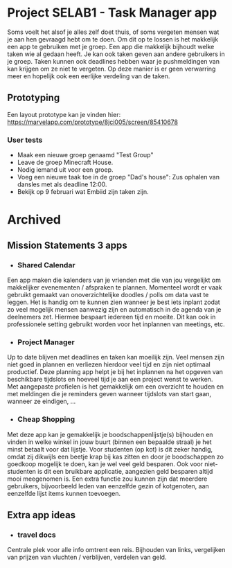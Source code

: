 # Project SELAB1 - Task Manager app #

Soms voelt het alsof je alles zelf doet thuis, of soms vergeten mensen wat je aan hen gevraagd hebt om te doen. Om dit op te lossen is het makkelijk een app te gebruiken met je groep.
Een app die makkelijk bijhoudt welke taken wie al gedaan heeft. Je kan ook taken geven aan andere gebruikers in je groep. Taken kunnen ook deadlines hebben waar je pushmeldingen van kan krijgen om ze niet te vergeten. Op deze manier is er geen verwarring meer en hopelijk ook een eerlijke verdeling van de taken.

## Prototyping ##
Een layout prototype kan je vinden hier:
https://marvelapp.com/prototype/8jci005/screen/85410678

### User tests ###
- Maak een nieuwe groep genaamd "Test Group"
- Leave de groep Minecraft House.
- Nodig iemand uit voor een groep.
- Voeg een nieuwe taak toe in de groep "Dad's house": Zus ophalen van dansles met als deadline 12:00.
- Bekijk op 9 februari wat Embiid zijn taken zijn.

# Archived #

## Mission Statements 3 apps ##
- ### Shared Calendar ###
Een app maken die kalenders van je vrienden met die van jou vergelijkt om makkelijker evenementen / afspraken te plannen. Momenteel wordt er vaak gebruikt gemaakt van onoverzichtelijke doodles / polls om data vast te leggen. Het is handig om te kunnen zien wanneer je best iets inplant zodat zo veel mogelijk mensen aanwezig zijn en automatisch in de agenda van je deelnemers zet. Hiermee bespaart iedereen tijd en moeite. Dit kan ook in professionele setting gebruikt worden voor het inplannen van meetings, etc.

- ### Project Manager ###
Up to date blijven met deadlines en taken kan moeilijk zijn. Veel mensen zijn niet goed in plannen en verliezen hierdoor veel tijd en zijn niet optimaal productief. Deze planning app helpt je bij het inplannen na het opgeven van beschikbare tijdslots en hoeveel tijd je aan een project wenst te werken. Met aangepaste profielen is het gemakkelijk om een overzicht te houden en met meldingen die je reminders geven wanneer tijdslots van start gaan, wanneer ze eindigen, ...

- ### Cheap Shopping ###
Met deze app kan je gemakkelijk je boodschappenlijstje(s) bijhouden en vinden in welke winkel in jouw buurt (binnen een bepaalde straal) je het minst betaalt voor dat lijstje. Voor studenten (op kot) is dit zeker handig, omdat zij dikwijls een beetje krap bij kas zitten en door je boodschappen zo goedkoop mogelijk te doen, kan je wel veel geld besparen. Ook voor niet-studenten is dit een bruikbare applicatie, aangezien geld besparen altijd mooi meegenomen is. Een extra functie zou kunnen zijn dat meerdere gebruikers, bijvoorbeeld leden van eenzelfde gezin of kotgenoten, aan eenzelfde lijst items kunnen toevoegen.

## Extra app ideas ##
- ### travel docs ###
Centrale plek voor alle info omtrent een reis. Bijhouden van links, vergelijken van prijzen van vluchten / verblijven, verdelen van geld.

